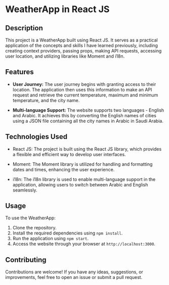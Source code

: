 # WeatherApp in React JS

## Description
This project is a WeatherApp built using React JS. It serves as a practical application of the concepts and skills I have learned previously, including creating context providers, passing props, making API requests, accessing user location, and utilizing libraries like Moment and i18n.

## Features

- **User Journey:** The user journey begins with granting access to their location. The application then uses this information to make an API request and retrieve the current temperature, maximum and minimum temperature, and the city name.

- **Multi-language Support:** The website supports two languages - English and Arabic. It achieves this by converting the English names of cities using a JSON file containing all the city names in Arabic in Saudi Arabia.

## Technologies Used

- React JS: The project is built using the React JS library, which provides a flexible and efficient way to develop user interfaces.

- Moment: The Moment library is utilized for handling and formatting dates and times, enhancing the user experience.

- i18n: The i18n library is used to enable multi-language support in the application, allowing users to switch between Arabic and English seamlessly.

## Usage

To use the WeatherApp:

1. Clone the repository.
2. Install the required dependencies using `npm install`.
3. Run the application using `npm start`.
4. Access the website through your browser at `http://localhost:3000`.

## Contributing

Contributions are welcome! If you have any ideas, suggestions, or improvements, feel free to open an issue or submit a pull request.
